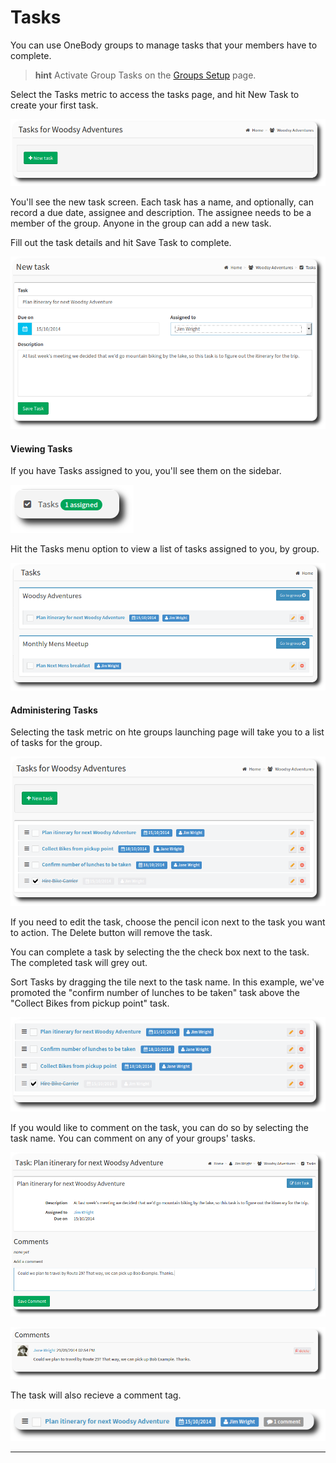 # Tasks

You can use OneBody groups to manage tasks that your members have to complete.

> **hint** Activate Group Tasks on the [Groups Setup](../groups/creating_a_group.html#features) page.

Select the Tasks metric to access the tasks page, and hit New Task to create your first task.

![New Tasks](../img/groups/tasks-1.png)

You'll see the new task screen. Each task has a name, and optionally, can record a due date, assignee and description. The assignee needs to be a member of the group. Anyone in the group can add a new task.

Fill out the task details and hit Save Task to complete.

![New Tasks](../img/groups/tasks-2.png)


#### Viewing Tasks


If you have Tasks assigned to you, you'll see them on the sidebar.

![Assigned Tasks Menu](../img/groups/tasks-3.png)

Hit the Tasks menu option to view a list of tasks assigned to you, by group.

![Assigned Tasks](../img/groups/tasks-4.png)


#### Administering Tasks

Selecting the task metric on hte groups launching page will take you to a list of tasks for the group.

![Task List](../img/groups/tasks-5.png)

If you need to edit the task, choose the pencil icon next to the task you want to action. The Delete button will remove the task.

You can complete a task by selecting the the check box next to the task. The completed task will grey out.

Sort Tasks by dragging the tile next to the task name. In this example, we've promoted the "confirm number of lunches to be taken" task above the "Collect Bikes from pickup point" task.

![Sorting Tasks](../img/groups/tasks-6.png)


If you would like to comment on the task, you can do so by selecting the task name. You can comment on any of your groups' tasks.

![Task Comment](../img/groups/tasks-7.png)

![Completed Comment](../img/groups/tasks-8.png)

The task will also recieve a comment tag.

![Comment Tag](../img/groups/tasks-9.png)

---
